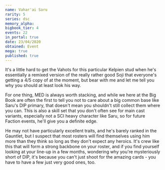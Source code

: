 ```yaml
---
name: Vahar'ai Saru
rarity: 5
series: dsc
memory_alpha:
bigbook_tier: 4
events: 22
in_portal: true
date: 23/04/2020
obtained: Event
mega: true
published: true
---
```


It's a little hard to get the Vahots for this particular Kelpien stud when he's essentially a remixed version of the really rather good Soji that everyone's getting a 4/5 copy of at the moment, but bear with me and let me tell you why you should at least look his way.

For one thing, MED is always worth stacking, and while we here at the Big Book are often the first to tell you not to care about a big common base like Saru's DIP primary, that doesn't mean you shouldn't still collect them where you can. This is also a skill set that you don't often see for main cast variants, especially not a SCI heavy character like Saru, so for future Faction events, he'll give you a definite edge.

He may not have particularly excellent traits, and he's barely ranked in the Gauntlet, but I suspect that most rosters will find themselves using him more than they think so long as they don't expect any heroics. It's crew like this that will form a strong backbone on your roster, and if you find yourself looking at your line-up in a few months, wondering why you're mysteriously short of DIP, it's because you can't just shoot for the amazing cards - you have to have a few just very good ones, too.
